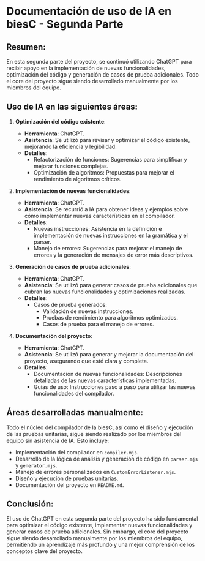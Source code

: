 # Documentación de uso de IA en biesC - Segunda Parte

## Resumen:
En esta segunda parte del proyecto, se continuó utilizando ChatGPT para recibir apoyo en la implementación de nuevas funcionalidades, optimización del código y generación de casos de prueba adicionales. Todo el core del proyecto sigue siendo desarrollado manualmente por los miembros del equipo.

## Uso de IA en las siguientes áreas:

1. **Optimización del código existente**:
   - **Herramienta**: ChatGPT.
   - **Asistencia**: Se utilizó para revisar y optimizar el código existente, mejorando la eficiencia y legibilidad.
   - **Detalles**:
     - Refactorización de funciones: Sugerencias para simplificar y mejorar funciones complejas.
     - Optimización de algoritmos: Propuestas para mejorar el rendimiento de algoritmos críticos.

2. **Implementación de nuevas funcionalidades**:
   - **Herramienta**: ChatGPT.
   - **Asistencia**: Se recurrió a IA para obtener ideas y ejemplos sobre cómo implementar nuevas características en el compilador.
   - **Detalles**:
     - Nuevas instrucciones: Asistencia en la definición e implementación de nuevas instrucciones en la gramática y el parser.
     - Manejo de errores: Sugerencias para mejorar el manejo de errores y la generación de mensajes de error más descriptivos.

3. **Generación de casos de prueba adicionales**:
   - **Herramienta**: ChatGPT.
   - **Asistencia**: Se utilizó para generar casos de prueba adicionales que cubran las nuevas funcionalidades y optimizaciones realizadas.
   - **Detalles**:
     - Casos de prueba generados:
       - Validación de nuevas instrucciones.
       - Pruebas de rendimiento para algoritmos optimizados.
       - Casos de prueba para el manejo de errores.

4. **Documentación del proyecto**:
   - **Herramienta**: ChatGPT.
   - **Asistencia**: Se utilizó para generar y mejorar la documentación del proyecto, asegurando que esté clara y completa.
   - **Detalles**:
     - Documentación de nuevas funcionalidades: Descripciones detalladas de las nuevas características implementadas.
     - Guías de uso: Instrucciones paso a paso para utilizar las nuevas funcionalidades del compilador.

## Áreas desarrolladas manualmente:
Todo el núcleo del compilador de la biesC, así como el diseño y ejecución de las pruebas unitarias, sigue siendo realizado por los miembros del equipo sin asistencia de IA. Esto incluye:

- Implementación del compilador en `compiler.mjs`.
- Desarrollo de la lógica de análisis y generación de código en `parser.mjs` y `generator.mjs`.
- Manejo de errores personalizados en `CustomErrorListener.mjs`.
- Diseño y ejecución de pruebas unitarias.
- Documentación del proyecto en `README.md`.

## Conclusión:
El uso de ChatGPT en esta segunda parte del proyecto ha sido fundamental para optimizar el código existente, implementar nuevas funcionalidades y generar casos de prueba adicionales. Sin embargo, el core del proyecto sigue siendo desarrollado manualmente por los miembros del equipo, permitiendo un aprendizaje más profundo y una mejor comprensión de los conceptos clave del proyecto.